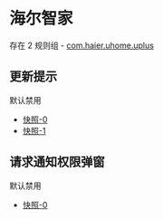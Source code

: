 # 海尔智家

存在 2 规则组 - [com.haier.uhome.uplus](/src/apps/com.haier.uhome.uplus.ts)

## 更新提示

默认禁用

- [快照-0](https://i.gkd.li/import/12726844)
- [快照-1](https://i.gkd.li/import/12726801)

## 请求通知权限弹窗

默认禁用

- [快照-0](https://i.gkd.li/import/12726829)
